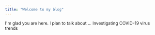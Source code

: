 ```yaml
---
title: "Welcome to my blog"
---
```


I'm glad you are here. I plan to talk about ...
Investigating COVID-19 virus trends
